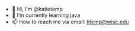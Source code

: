 - 👋 Hi, I’m @katietemp
- 🌱 I’m currently learning java
- 📫 How to reach me via email: ktemp@wisc.edu

<!---
katietemp/katietemp is a ✨ special ✨ repository because its `README.md` (this file) appears on your GitHub profile.
You can click the Preview link to take a look at your changes.
--->
